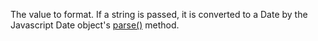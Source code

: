 The value to format. If a string is passed, it is converted to a Date by the Javascript
Date object's <a href="http://www.w3schools.com/jsref/jsref_parse.asp">parse()</a> method.
